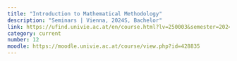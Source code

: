 ```yaml
---
title: "Introduction to Mathematical Methodology"
description: "Seminars | Vienna, 2024S, Bachelor"
link: https://ufind.univie.ac.at/en/course.html?lv=250003&semester=2024S
category: current
number: 12
moodle: https://moodle.univie.ac.at/course/view.php?id=428835
---
```

